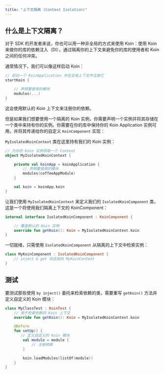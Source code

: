 ```yaml
---
title: "上下文隔离 (Context Isolation)"
---
```

## 什么是上下文隔离？

对于 SDK 的开发者来说，你也可以用一种非全局的方式来使用 Koin：使用 Koin 来做你的库的依赖注入（DI），通过隔离你的上下文来避免你的库的使用者和 Koin 之间的任何冲突。

通常情况下，我们可以像这样启动 Koin：

```kotlin
// 启动一个 KoinApplication 并在全局上下文中注册它
startKoin {

    // 声明要使用的模块
    modules(...)
}
```

这会使用默认的 Koin 上下文来注册你的依赖。

但是如果我们想要使用一个隔离的 Koin 实例，你需要声明一个实例并将其存储在一个类中来持有你的实例。你需要在你的库中保持你的 Koin Application 实例可用，并将其传递给你的自定义 `KoinComponent` 实现：

`MyIsolatedKoinContext` 类在这里持有我们的 Koin 实例：

```kotlin
// 为你的 Koin 实例获取一个 Context
object MyIsolatedKoinContext {

    private val koinApp = koinApplication {
        // 声明要使用的模块
        modules(coffeeAppModule)
    }

    val koin = koinApp.koin 
}
```

让我们使用 `MyIsolatedKoinContext` 来定义我们的 `IsolatedKoinComponent` 类，这是一个将使用我们隔离上下文的 KoinComponent：

```kotlin
internal interface IsolatedKoinComponent : KoinComponent {

    // 覆盖默认的 Koin 实例
    override fun getKoin(): Koin = MyIsolatedKoinContext.koin
}
```

一切就绪，只需使用 `IsolatedKoinComponent` 从隔离的上下文中检索实例：

```kotlin
class MyKoinComponent : IsolatedKoinComponent {
    // inject & get 将会指向 MyKoinContext
}
```

## 测试

要测试那些使用 `by inject()` 委托来检索依赖的类，需要重写 `getKoin()` 方法并定义自定义的 Koin 模块：

```kotlin
class MyClassTest : KoinTest {
    // 用于检索依赖的 Koin 上下文
    override fun getKoin(): Koin = MyIsolatedKoinContext.koin

    @Before
    fun setUp() {
       // 定义自定义的 Koin 模块
        val module = module {
            // 注册依赖
        }

        koin.loadModules(listOf(module))
    }
}
```